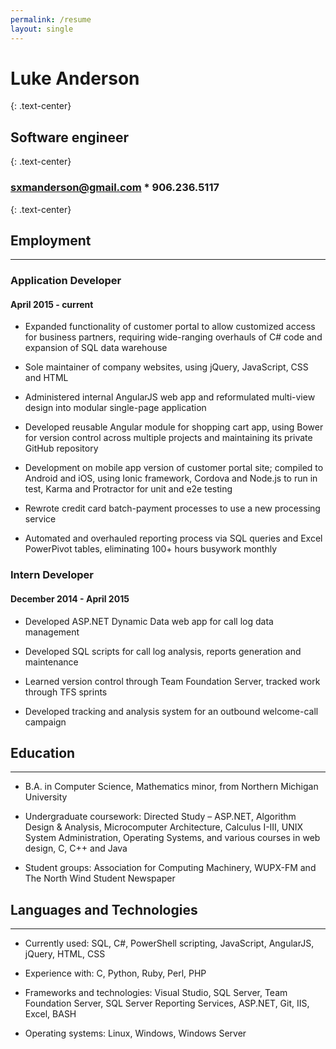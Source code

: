 ```yaml
---
permalink: /resume
layout: single
---
```


# Luke Anderson
{: .text-center}

## Software engineer
{: .text-center}

### sxmanderson@gmail.com * 906.236.5117
{: .text-center}

## Employment

---

### Application Developer

#### April 2015 - current


- Expanded functionality of customer portal to allow customized access for business partners, requiring wide-ranging overhauls of C# code and expansion of SQL data warehouse

- Sole maintainer of company websites, using jQuery, JavaScript, CSS and HTML

- Administered internal AngularJS web app and reformulated multi-view design into modular single-page application

- Developed reusable Angular module for shopping cart app, using Bower for version control across multiple projects and maintaining its private GitHub repository

- Development on mobile app version of customer portal site; compiled to Android and iOS, using Ionic framework, Cordova and Node.js to run in test, Karma and Protractor for unit and e2e testing

- Rewrote credit card batch-payment processes to use a new processing service

- Automated and overhauled reporting process via SQL queries and Excel PowerPivot tables, eliminating 100+ hours busywork monthly


### Intern Developer

#### December 2014 - April 2015

- Developed ASP.NET Dynamic Data web app for call log data management

- Developed SQL scripts for call log analysis, reports generation and maintenance

- Learned version control through Team Foundation Server, tracked work through TFS sprints

- Developed tracking and analysis system for an outbound welcome-call campaign


## Education

---

- B.A. in Computer Science, Mathematics minor, from Northern Michigan University

- Undergraduate coursework: Directed Study – ASP.NET, Algorithm Design & Analysis, Microcomputer Architecture, Calculus I-III, UNIX System Administration, Operating Systems, and various courses in web design, C, C++ and Java

- Student groups: Association for Computing Machinery, WUPX-FM and The North Wind Student Newspaper


## Languages and Technologies

---

- Currently used:  SQL, C#, PowerShell scripting, JavaScript, AngularJS, jQuery, HTML, CSS

- Experience with:  C, Python, Ruby, Perl, PHP

- Frameworks and technologies:  Visual Studio, SQL Server, Team Foundation Server, SQL Server Reporting Services, ASP.NET, Git, IIS, Excel, BASH

- Operating systems:  Linux, Windows, Windows Server